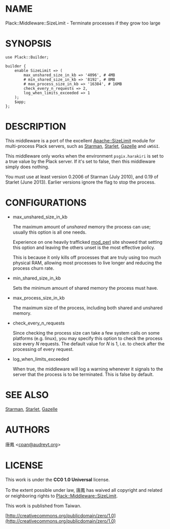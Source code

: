 # NAME

Plack::Middleware::SizeLimit - Terminate processes if they grow too large

# SYNOPSIS

    use Plack::Builder;

    builder {
        enable SizeLimit => (
            max_unshared_size_in_kb => '4096', # 4MB
            # min_shared_size_in_kb => '8192', # 8MB
            # max_process_size_in_kb => '16384', # 16MB
            check_every_n_requests => 2,
            log_when_limits_exceeded => 1
        );
        $app;
    };

# DESCRIPTION

This middleware is a port of the excellent [Apache::SizeLimit](https://metacpan.org/pod/Apache::SizeLimit) module
for multi-process Plack servers, such as [Starman](https://metacpan.org/pod/Starman), [Starlet](https://metacpan.org/pod/Starlet),
[Gazelle](https://metacpan.org/pod/Gazelle) and `uWSGI`.

This middleware only works when the environment `psgix.harakiri` is
set to a true value by the Plack server.  If it's set to false, then this
middleware simply does nothing.

You must use at least version 0.2006 of Starman (July 2010), and 0.19 of
Starlet (June 2013). Earlier versions ignore the flag to stop the process.

# CONFIGURATIONS

- max\_unshared\_size\_in\_kb

    The maximum amount of _unshared_ memory the process can use;
    usually this option is all one needs.

    Experience on one heavily trafficked [mod\_perl](https://metacpan.org/pod/mod_perl) site showed that
    setting this option and leaving the others unset is the most effective
    policy.

    This is because it only kills off processes that are truly using too much
    physical RAM, allowing most processes to live longer and reducing the
    process churn rate.

- min\_shared\_size\_in\_kb

    Sets the minimum amount of shared memory the process must have.

- max\_process\_size\_in\_kb

    The maximum size of the process, including both shared and unshared memory.

- check\_every\_n\_requests

    Since checking the process size can take a few system calls on some platforms
    (e.g. linux), you may specify this option to check the process size every _N_
    requests. The default value for _N_ is 1, i.e. to check after the processing
    of every request.

- log\_when\_limits\_exceeded

    When true, the middleware will log a warning whenever it signals to the server
    that the process is to be terminated.  This is false by default.

# SEE ALSO

[Starman](https://metacpan.org/pod/Starman), [Starlet](https://metacpan.org/pod/Starlet), [Gazelle](https://metacpan.org/pod/Gazelle)

# AUTHORS

唐鳳 &lt;cpan@audreyt.org>

# LICENSE

This work is under the **CC0 1.0 Universal** license.

To the extent possible under law, 唐鳳 has waived all copyright and related
or neighboring rights to [Plack::Middleware::SizeLimit](https://metacpan.org/pod/Plack::Middleware::SizeLimit).

This work is published from Taiwan.

[http://creativecommons.org/publicdomain/zero/1.0](http://creativecommons.org/publicdomain/zero/1.0)
